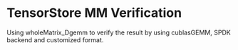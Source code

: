# TensorStore MM Verification

Using wholeMatrix_Dgemm to verify the result by using cublasGEMM, SPDK backend and customized format.